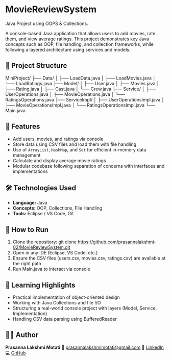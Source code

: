 # MovieReviewSystem
Java Project using OOPS  &amp;  Collections.


A console-based Java application that allows users to add movies, rate them, and view average ratings. This project demonstrates key Java concepts such as OOP, file handling, and collection frameworks, while following a layered architecture using services and models.


## 📁 Project Structure



MiniProject/
├── Data/
│   ├── LoadData.java
│   ├── LoadMovies.java
│   └── LoadRatings.java
├── Model/
│   ├── User.java
│   ├── Movies.java
│   ├── Rating.java
│   ├── Cast.java
│   └── Crew\.java
├── Service/
│   ├── UserOperations.java
│   ├── MovieOperations.java
│   └── RatingsOperations.java
├── ServiceImpl/
│   ├── UserOperationsImpl.java
│   ├── MovieOperationsImpl.java
│   └── RatingsOperationsImpl.java
└── Main.java

## 🧠 Features

- Add users, movies, and ratings via console
- Store data using CSV files and load them with file handling
- Use of `ArrayList`, `HashMap`, and `Set` for efficient in-memory data management
- Calculate and display average movie ratings
- Modular codebase following separation of concerns with interfaces and implementations

## 🛠️ Technologies Used

- **Language:** Java
- **Concepts:** OOP, Collections, File Handling
- **Tools:** Eclipse / VS Code, Git

## 🚀 How to Run

1. Clone the repository:
   git clone https://github.com/prasannalakshmi-02/MovieReviewSystem.git
2. Open in any IDE (Eclipse, VS Code, etc.)
3. Ensure the CSV files (users.csv, movies.csv, ratings.csv) are available at the right path
4. Run Main.java to interact via console

## 📖 Learning Highlights

* Practical implementation of object-oriented design
* Working with Java Collections and file I/O
* Structuring a real-world console project with layers (Model, Service, Implementation)
* Handling CSV data parsing using BufferedReader

## 👩‍💻 Author

**Prasanna Lakshmi Motati**
📧 [prasannalakshmimotati@gmail.com](mailto:prasannalakshmimotati@gmail.com)
🔗 [LinkedIn](https://www.linkedin.com/in/prasanna-lakshmi-motati-b4462232b/)
💻 [GitHub](https://github.com/prasannalakshmi-02)



